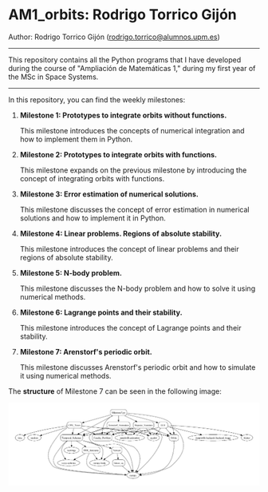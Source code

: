 # AM1_orbits: Rodrigo Torrico Gijón
Author: Rodrigo Torrico Gijón (rodrigo.torrico@alumnos.upm.es)
<span style="font-size:small; font-weight:normal;">

  ---

  This repository contains all the Python programs that I have developed during the course of "Ampliación de Matemáticas 1," during my first year of the MSc in Space Systems.

  ---

  </span>
In this repository, you can find the weekly milestones:

1. **Milestone 1: Prototypes to integrate orbits without functions.**

   This milestone introduces the concepts of numerical integration and how to implement them in Python.

2. **Milestone 2: Prototypes to integrate orbits with functions.**

   This milestone expands on the previous milestone by introducing the concept of integrating orbits with functions.

3. **Milestone 3: Error estimation of numerical solutions.**

   This milestone discusses the concept of error estimation in numerical solutions and how to implement it in Python.

4. **Milestone 4: Linear problems. Regions of absolute stability.**

   This milestone introduces the concept of linear problems and their regions of absolute stability.

5. **Milestone 5: N-body problem.**

   This milestone discusses the N-body problem and how to solve it using numerical methods.

6. **Milestone 6: Lagrange points and their stability.**

   This milestone introduces the concept of Lagrange points and their stability.

7. **Milestone 7: Arenstorf's periodic orbit.**

   This milestone discusses Arenstorf's periodic orbit and how to simulate it using numerical methods.

The __structure__ of Milestone 7 can be seen in the following image:
<p align="center">
  <img src=".\EstructuraCodigo.jpg" alt="Descripción de la imagen">
</p>
